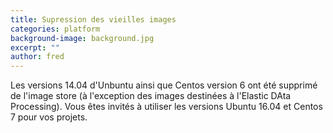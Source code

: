 ```yaml
---
title: Supression des vieilles images
categories: platform
background-image: background.jpg
excerpt: ""
author: fred
---
```


Les versions 14.04 d'Unbuntu ainsi que Centos version 6 ont été supprimé de l'image store (à l'exception des images destinées à l'Elastic DAta Processing). Vous êtes invités à utiliser les versions Ubuntu 16.04 et Centos 7 pour vos projets. 